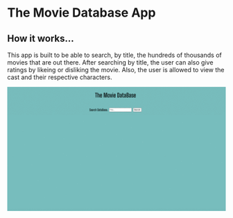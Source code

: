 # **The Movie Database App**

## How it works...

This app is built to be able to search, by title, the hundreds of thousands of movies that are out there. After searching by title, the user can also give ratings by likeing or disliking the movie. Also, the user is allowed to view the cast and their respective characters.

![](demo.gif)
